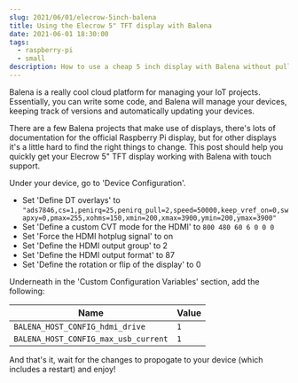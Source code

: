 ```yaml
---
slug: 2021/06/01/elecrow-5inch-balena
title: Using the Elecrow 5" TFT display with Balena
date: 2021-06-01 18:30:00
tags:
  - raspberry-pi
  - small
description: How to use a cheap 5 inch display with Balena without pulling your hair out.
---
```

Balena is a really cool cloud platform for managing your IoT projects. Essentially, you can write some code, and Balena will manage your devices, keeping track of versions and automatically updating your devices.

There are a few Balena projects that make use of displays, there's lots of documentation for the official Raspberry Pi display, but for other displays it's a little hard to find the right things to change. This post should help you quickly get your Elecrow 5" TFT display working with Balena with touch support.

Under your device, go to 'Device Configuration'.

- Set 'Define DT overlays' to `"ads7846,cs=1,penirq=25,penirq_pull=2,speed=50000,keep_vref_on=0,swapxy=0,pmax=255,xohms=150,xmin=200,xmax=3900,ymin=200,ymax=3900"`
- Set 'Define a custom CVT mode for the HDMI' to `800 480 60 6 0 0 0`
- Set 'Force the HDMI hotplug signal' to on
- Set 'Define the HDMI output group' to 2
- Set 'Define the HDMI output format' to 87
- Set 'Define the rotation or flip of the display' to 0

Underneath in the 'Custom Configuration Variables' section, add the following:

| Name | Value |
| ---- | ----- |
| `BALENA_HOST_CONFIG_hdmi_drive` | `1` |
| `BALENA_HOST_CONFIG_max_usb_current` | `1` |

And that's it, wait for the changes to propogate to your device (which includes a restart) and enjoy!
